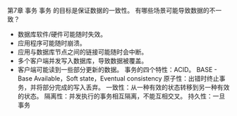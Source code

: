 第7章 事务
事务 的目标是保证数据的一致性。
有哪些场景可能导致数据的不一致？
- 数据库软件/硬件可能随时失效。
- 应用程序可能随时崩溃。
- 应用与数据库节点之间的链接可能随时会中断。
- 多个客户端并发写入数据库，导致数据被覆盖。
- 客户端可能读到一些部分更新的数据。
事务的四个特性：ACID。
BASE - Base Available，Soft state，Eventual consistency
原子性：出错时终止事务，并将部分完成的写入丢弃。
一致性：从一种有效的状态转移到另一种有效的状态。
隔离性：并发执行的事务相互隔离，不能互相交叉。
持久性：一旦事务
